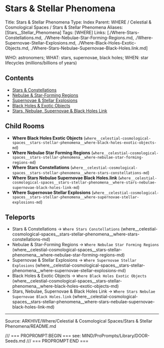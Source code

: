 # Stars & Stellar Phenomena

Title: Stars & Stellar Phenomena
Type: Index
Parent: WHERE / Celestial & Cosmological Spaces / Stars & Stellar Phenomena
Aliases: [Stars__Stellar_Phenomena]
Tags: [WHERE]
Links: [./Where-Stars-Constellations.md, ./Where-Nebulae-Star-Forming-Regions.md, ./Where-Supernovae-Stellar-Explosions.md, ./Where-Black-Holes-Exotic-Objects.md, ./Where-Stars-Nebulae-Supernovae-Black-Holes.link.md]

WHO: astronomers; WHAT: stars, supernovae, black holes; WHEN: star lifecycles (millions/billions of years)

## Contents

- [Stars & Constellations](./Where-Stars-Constellations.md)
- [Nebulae & Star-Forming Regions](./Where-Nebulae-Star-Forming-Regions.md)
- [Supernovae & Stellar Explosions](./Where-Supernovae-Stellar-Explosions.md)
- [Black Holes & Exotic Objects](./Where-Black-Holes-Exotic-Objects.md)
- [Stars, Nebulae, Supernovae & Black Holes Link](./Where-Stars-Nebulae-Supernovae-Black-Holes.link.md)

## Child Rooms
- **Where Black Holes Exotic Objects** (`where__celestial-cosmological-spaces__stars-stellar-phenomena__where-black-holes-exotic-objects-md`)
- **Where Nebulae Star Forming Regions** (`where__celestial-cosmological-spaces__stars-stellar-phenomena__where-nebulae-star-forming-regions-md`)
- **Where Stars Constellations** (`where__celestial-cosmological-spaces__stars-stellar-phenomena__where-stars-constellations-md`)
- **Where Stars Nebulae Supernovae Black Holes.link** (`where__celestial-cosmological-spaces__stars-stellar-phenomena__where-stars-nebulae-supernovae-black-holes-link-md`)
- **Where Supernovae Stellar Explosions** (`where__celestial-cosmological-spaces__stars-stellar-phenomena__where-supernovae-stellar-explosions-md`)

## Teleports
- Stars & Constellations → `Where Stars Constellations` (where__celestial-cosmological-spaces__stars-stellar-phenomena__where-stars-constellations-md)
- Nebulae & Star-Forming Regions → `Where Nebulae Star Forming Regions` (where__celestial-cosmological-spaces__stars-stellar-phenomena__where-nebulae-star-forming-regions-md)
- Supernovae & Stellar Explosions → `Where Supernovae Stellar Explosions` (where__celestial-cosmological-spaces__stars-stellar-phenomena__where-supernovae-stellar-explosions-md)
- Black Holes & Exotic Objects → `Where Black Holes Exotic Objects` (where__celestial-cosmological-spaces__stars-stellar-phenomena__where-black-holes-exotic-objects-md)
- Stars, Nebulae, Supernovae & Black Holes Link → `Where Stars Nebulae Supernovae Black Holes.link` (where__celestial-cosmological-spaces__stars-stellar-phenomena__where-stars-nebulae-supernovae-black-holes-link-md)

---
Source: ARKHIVE/Where/Celestial & Cosmological Spaces/Stars & Stellar Phenomena/README.md

/// === PROPROMPT:BEGIN ===
see: MIND/ProPrompts/Library/DOOR-Seeds.md
/// === PROPROMPT:END ===
